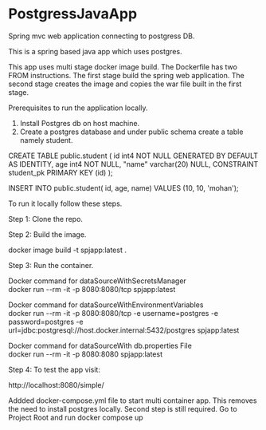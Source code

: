 # PostgressJavaApp
Spring mvc web application connecting to postgress DB.

This is a spring based java app which uses postgres.

This app uses multi stage docker image build. The Dockerfile has two FROM instructions. The first stage build the spring web application.
The second stage creates the image and copies the war file built in the first stage.

Prerequisites to run the application locally. 
1. Install Postgres db on host machine.
2. Create a postgres database and under public schema create a table namely student.

CREATE TABLE public.student (
 	id int4 NOT NULL GENERATED BY DEFAULT AS IDENTITY,
 	age int4 NOT NULL,
 	"name" varchar(20) NULL,
 	CONSTRAINT student_pk PRIMARY KEY (id)
);

INSERT INTO public.student(
	id, age, name)
	VALUES (10, 10, 'mohan');

To run it locally follow these steps.

Step 1: Clone the repo.

Step 2: Build the image.

docker image build -t spjapp:latest .

Step 3: Run the container.

Docker command for dataSourceWithSecretsManager <br/>
docker run --rm -it -p 8080:8080/tcp spjapp:latest

Docker command for dataSourceWithEnvironmentVariables <br/>
docker run --rm -it -p 8080:8080/tcp -e username=postgres -e password=postgres -e url=jdbc:postgresql://host.docker.internal:5432/postgres spjapp:latest

Docker command for dataSourceWith db.properties File <br/>
docker run --rm -it -p 8080:8080 spjapp:latest

Step 4: To test the app visit:

http://localhost:8080/simple/


Addded docker-compose.yml file to start multi container app. 
This removes the need to install postgres locally. Second step is still required.
Go to Project Root and run
docker compose up